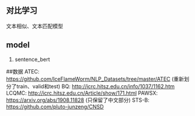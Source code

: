 ## 对比学习
文本相似、文本匹配模型

## model
1. sentence_bert


##数据
ATEC: https://github.com/IceFlameWorm/NLP_Datasets/tree/master/ATEC (重新划分了train、valid和test)
BQ: http://icrc.hitsz.edu.cn/info/1037/1162.htm
LCQMC: http://icrc.hitsz.edu.cn/Article/show/171.html
PAWSX: https://arxiv.org/abs/1908.11828 (只保留了中文部分)
STS-B: https://github.com/pluto-junzeng/CNSD
